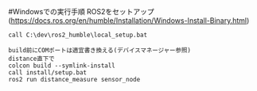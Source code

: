 #Windowsでの実行手順
ROS2をセットアップ(https://docs.ros.org/en/humble/Installation/Windows-Install-Binary.html)
```
call C:\dev\ros2_humble\local_setup.bat

build前にCOMポートは適宜書き換える(デバイスマネージャー参照)
distance直下で
colcon build --symlink-install
call install/setup.bat
ros2 run distance_measure sensor_node
```
